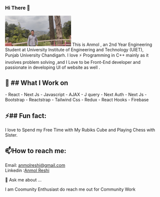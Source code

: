 ### Hi There 👋
<img style="height:100px" src="background.jpg"/>
 This is Anmol , an 2nd Year Engineering Student at University Institute of Engineering and Technology (UIET), Punjab University Chandigarh. I love ⚡ Programming in C++ mainly as it involves problem solving ,and I Love to be Front-End developer and passionate in developing UI of website as well .<br>


<h2>🌱  ## What I Work on </br> </h2>
- React 
- Next Js
- Javascript 
- AJAX
- J query
- Next Auth
- Next Js
- Bootstrap 
- Reactstrap
- Tailwind Css
- Redux
- React Hooks
- Firebase
  
  <h2>⚡## Fun fact:</h2>
  <span>
  I love to Spend my Free Time with My Rubiks Cube and Playing Chess with Sister.
  </span>
  


<h2> 📫<b>How to reach me:</b> <br></h2>
Email: <a href="mailto:anmolreshi@gmail.com">anmolreshi@gmail.com<br></a>
Linkedin :<a href="https://www.linkedin.com/in/anmolreshi/">Anmol Reshi</a>


💬 Ask me about ...

I am Coomunity Enthusiast do reach me out for Community Work
<!--
**Anmolreshi/Anmolreshi** is a ✨ _special_ ✨ repository because its `README.md` (this file) appears on your GitHub profile.

Here are some ideas to get you started:  
- 🔭 I’m currently working on ...
- 🌱 I’m currently learning ...
- 👯 I’m looking to collaborate on ...
- 🤔 I’m looking for help with ...
- 💬 Ask me about ...
- 📫 How to reach me: ...
- 😄 Pronouns: ...
- ⚡ Fun fact: ...
-->
